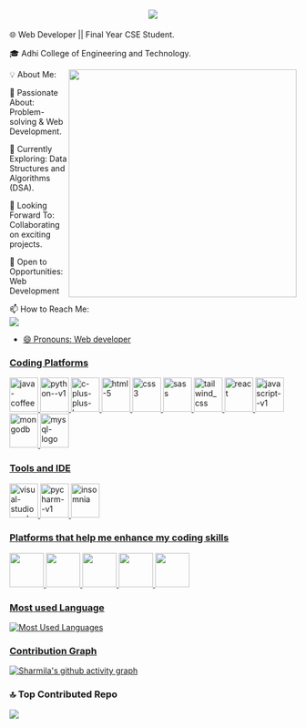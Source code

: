 <h1 align="center">
    <img src="https://readme-typing-svg.herokuapp.com/?font=Pacifico&size=50&center=true&vCenter=true&width=500&height=70&duration=4000&lines=Hi+There!+👋;+I'm+Sharmila!;&color=FF0000" />
</h1>



🌐 Web Developer || Final Year CSE Student.

🎓 Adhi College of Engineering and Technology.

<img align='right' width='400' heigth='300' src='https://media3.giphy.com/media/v1.Y2lkPTc5MGI3NjExeHE2MjZua2FhZ3F1NDR5ajJyY3Y4ZDg4bGd6ZDl6dzhscXdlMXdicyZlcD12MV9pbnRlcm5hbF9naWZfYnlfaWQmY3Q9Zw/3NE7JhJgZBHlMfmNEa/giphy.webp'>

💡 About Me:


🚀 Passionate About: Problem-solving & Web Development.

📖 Currently Exploring: Data Structures and Algorithms (DSA).

🎯 Looking Forward To: Collaborating on exciting projects.




   🌱 Open to Opportunities: Web Development
   
   📫 How to Reach Me:  
   <a href='www.linkedin.com/in/sharmila-elumalai-62297127b'>
  <img src='https://img.shields.io/badge/LinkedIn-0077B5?style=for-the-badge&logo=linkedin&logoColor=white'>

  
- 😄 Pronouns: Web developer



### Coding Platforms

<p align="left">
  <img width="50" height="60" src="https://img.icons8.com/color/48/java-coffee-cup-logo--v1.png" alt="java-coffee-cup-logo--v1"/>
  <img width="50" height="60" src="https://img.icons8.com/color/48/python--v1.png" alt="python--v1"/>
  <img width="50" height="60" src="https://img.icons8.com/fluency/48/c-plus-plus-logo.png" alt="c-plus-plus-logo"/>
  <img width="50" height="60" src="https://img.icons8.com/fluency/50/html-5.png" alt="html-5"/>
  <img width="50" height="60" src="https://img.icons8.com/color/50/css3.png" alt="css3"/>
  <img width="50" height="60" src="https://seeklogo.com/images/S/sass-logo-E41E7734A8-seeklogo.com.png" alt="sass"/>
  <img width="50" height="60" src="https://img.icons8.com/color/50/tailwind_css.png" alt="tailwind_css"/>
  <img width="50" height="60" src="https://seeklogo.com/images/R/react-logo-7B3CE81517-seeklogo.com.png" alt="react"/>
  <img width="50" height="60" src="https://img.icons8.com/color/50/javascript--v1.png" alt="javascript--v1"/>
  <img width="50" height="60" src="https://seeklogo.com/images/M/mongodb-logo-D13D67C930-seeklogo.com.png" alt="mongodb"/>
  <img width="50" height="60" src="https://img.icons8.com/fluency/50/mysql-logo.png" alt="mysql-logo"/>
</p>

### Tools and IDE

<p align="left">
  <img width="50" height="60" src="https://img.icons8.com/fluency/50/visual-studio-code-2019.png" alt="visual-studio-code-2019"/>
  <img width="50" height="60" src="https://img.icons8.com/color/50/pycharm--v1.png" alt="pycharm--v1"/>
  <img width="50" height="60" src="https://seeklogo.com/images/I/insomnia-logo-A35E09EB19-seeklogo.com.png" alt="insomnia"/>
</p>

### Platforms that help me enhance my coding skills

<p align="left">
  <img width="60" height="60" src="https://img.icons8.com/?size=512&id=O4SEeX66BY8o&format=png"/> 
  <img width="60" height="60" src="https://cdn.iconscout.com/icon/free/png-256/free-leetcode-logo-icon-download-in-svg-png-gif-file-formats--technology-social-media-vol-4-pack-logos-icons-2944960.png?f=webp"/> 
  <img width="60" height="60" src="https://media.geeksforgeeks.org/gfg-gg-logo.svg"/> 
  <img width="60" height="60" src="https://dmmy6mpbxgeck.cloudfront.net/68b82ab2-3e36-4428-aa21-6e5e2cd407c5/widget/8f96fa5f-3a91-4de7-8881-c62376b37acf"/>
  <img width="60" height="60" src="https://upload.wikimedia.org/wikipedia/commons/thumb/4/40/HackerRank_Icon-1000px.png/600px-HackerRank_Icon-1000px.png"/>  
</p> 


### Most used Language

![Most Used Languages](https://github-readme-stats.vercel.app/api/top-langs/?username=Sharmila200444&layout=compact&theme=dark)



### Contribution Graph

[![Sharmila's github activity graph](https://github-readme-activity-graph.vercel.app/graph?username=Sharmila200444&theme=dracula)](https://github.com/Sharmila200444/github-readme-activity-graph)


### 🔝 Top Contributed Repo
![](https://github-contributor-stats.vercel.app/api?username=Sharmila200444&limit=5&theme=dark&combine_all_yearly_contributions=true)

